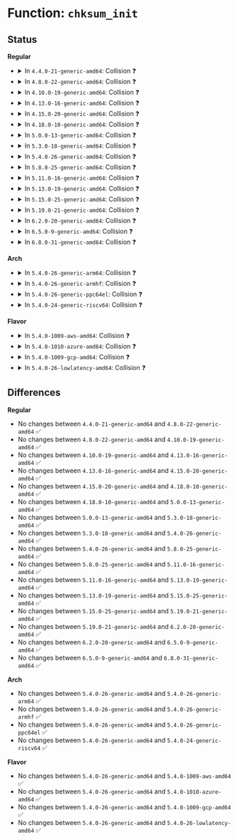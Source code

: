 # Function: <code>chksum_init</code>

## Status
<b>Regular</b>
<ul>
<li>
<details>
<summary>In <code>4.4.0-21-generic-amd64</code>: Collision ❓</summary>

```c
int chksum_init(struct shash_desc * desc)
```

```json
{
  "name": "chksum_init",
  "collision_type": "Static-Static Collision",
  "inline_type": "No",
  "funcs": [
    {
      "addr": 18446744071582693184,
      "name": "chksum_init",
      "external": false,
      "loc": "crypto/crc32c_generic.c:61",
      "file": "crypto/crc32c_generic.c",
      "inline": "seen, unknown",
      "caller_inline": [],
      "caller_func": []
    },
    {
      "addr": 18446744071582693504,
      "name": "chksum_init",
      "external": false,
      "loc": "crypto/crct10dif_generic.c:42",
      "file": "crypto/crct10dif_generic.c",
      "inline": "seen, unknown",
      "caller_inline": [],
      "caller_func": []
    }
  ],
  "symbols": [
    {
      "addr": 18446744071582693184,
      "name": "chksum_init",
      "section": ".text",
      "bind": "STB_LOCAL",
      "size": 22
    },
    {
      "addr": 18446744071582693504,
      "name": "chksum_init",
      "section": ".text",
      "bind": "STB_LOCAL",
      "size": 19
    }
  ]
}
```
</details>
</li>
<li>
<details>
<summary>In <code>4.8.0-22-generic-amd64</code>: Collision ❓</summary>

```c
int chksum_init(struct shash_desc * desc)
```

```json
{
  "name": "chksum_init",
  "collision_type": "Static-Static Collision",
  "inline_type": "No",
  "funcs": [
    {
      "addr": 18446744071582953376,
      "name": "chksum_init",
      "external": false,
      "loc": "crypto/crc32c_generic.c:61",
      "file": "crypto/crc32c_generic.c",
      "inline": "seen, unknown",
      "caller_inline": [],
      "caller_func": []
    },
    {
      "addr": 18446744071582953696,
      "name": "chksum_init",
      "external": false,
      "loc": "crypto/crct10dif_generic.c:42",
      "file": "crypto/crct10dif_generic.c",
      "inline": "seen, unknown",
      "caller_inline": [],
      "caller_func": []
    }
  ],
  "symbols": [
    {
      "addr": 18446744071582953376,
      "name": "chksum_init",
      "section": ".text",
      "bind": "STB_LOCAL",
      "size": 22
    },
    {
      "addr": 18446744071582953696,
      "name": "chksum_init",
      "section": ".text",
      "bind": "STB_LOCAL",
      "size": 19
    }
  ]
}
```
</details>
</li>
<li>
<details>
<summary>In <code>4.10.0-19-generic-amd64</code>: Collision ❓</summary>

```c
int chksum_init(struct shash_desc * desc)
```

```json
{
  "name": "chksum_init",
  "collision_type": "Static-Static Collision",
  "inline_type": "No",
  "funcs": [
    {
      "addr": 18446744071583057360,
      "name": "chksum_init",
      "external": false,
      "loc": "crypto/crc32c_generic.c:61",
      "file": "crypto/crc32c_generic.c",
      "inline": "seen, unknown",
      "caller_inline": [],
      "caller_func": []
    },
    {
      "addr": 18446744071583057680,
      "name": "chksum_init",
      "external": false,
      "loc": "crypto/crct10dif_generic.c:42",
      "file": "crypto/crct10dif_generic.c",
      "inline": "seen, unknown",
      "caller_inline": [],
      "caller_func": []
    }
  ],
  "symbols": [
    {
      "addr": 18446744071583057360,
      "name": "chksum_init",
      "section": ".text",
      "bind": "STB_LOCAL",
      "size": 22
    },
    {
      "addr": 18446744071583057680,
      "name": "chksum_init",
      "section": ".text",
      "bind": "STB_LOCAL",
      "size": 19
    }
  ]
}
```
</details>
</li>
<li>
<details>
<summary>In <code>4.13.0-16-generic-amd64</code>: Collision ❓</summary>

```c
int chksum_init(struct shash_desc * desc)
```

```json
{
  "name": "chksum_init",
  "collision_type": "Static-Static Collision",
  "inline_type": "No",
  "funcs": [
    {
      "addr": 18446744071583112464,
      "name": "chksum_init",
      "external": false,
      "loc": "crypto/crc32c_generic.c:61",
      "file": "crypto/crc32c_generic.c",
      "inline": "seen, unknown",
      "caller_inline": [],
      "caller_func": []
    },
    {
      "addr": 18446744071583112784,
      "name": "chksum_init",
      "external": false,
      "loc": "crypto/crct10dif_generic.c:42",
      "file": "crypto/crct10dif_generic.c",
      "inline": "seen, unknown",
      "caller_inline": [],
      "caller_func": []
    }
  ],
  "symbols": [
    {
      "addr": 18446744071583112464,
      "name": "chksum_init",
      "section": ".text",
      "bind": "STB_LOCAL",
      "size": 22
    },
    {
      "addr": 18446744071583112784,
      "name": "chksum_init",
      "section": ".text",
      "bind": "STB_LOCAL",
      "size": 19
    }
  ]
}
```
</details>
</li>
<li>
<details>
<summary>In <code>4.15.0-20-generic-amd64</code>: Collision ❓</summary>

```c
int chksum_init(struct shash_desc * desc)
```

```json
{
  "name": "chksum_init",
  "collision_type": "Static-Static Collision",
  "inline_type": "No",
  "funcs": [
    {
      "addr": 18446744071583286400,
      "name": "chksum_init",
      "external": false,
      "loc": "crypto/crc32c_generic.c:61",
      "file": "crypto/crc32c_generic.c",
      "inline": "seen, unknown",
      "caller_inline": [],
      "caller_func": []
    },
    {
      "addr": 18446744071583286720,
      "name": "chksum_init",
      "external": false,
      "loc": "crypto/crct10dif_generic.c:42",
      "file": "crypto/crct10dif_generic.c",
      "inline": "seen, unknown",
      "caller_inline": [],
      "caller_func": []
    }
  ],
  "symbols": [
    {
      "addr": 18446744071583286400,
      "name": "chksum_init",
      "section": ".text",
      "bind": "STB_LOCAL",
      "size": 22
    },
    {
      "addr": 18446744071583286720,
      "name": "chksum_init",
      "section": ".text",
      "bind": "STB_LOCAL",
      "size": 19
    }
  ]
}
```
</details>
</li>
<li>
<details>
<summary>In <code>4.18.0-10-generic-amd64</code>: Collision ❓</summary>

```c
int chksum_init(struct shash_desc * desc)
```

```json
{
  "name": "chksum_init",
  "collision_type": "Static-Static Collision",
  "inline_type": "No",
  "funcs": [
    {
      "addr": 18446744071583494848,
      "name": "chksum_init",
      "external": false,
      "loc": "crypto/crc32c_generic.c:62",
      "file": "crypto/crc32c_generic.c",
      "inline": "seen, unknown",
      "caller_inline": [],
      "caller_func": []
    },
    {
      "addr": 18446744071583495168,
      "name": "chksum_init",
      "external": false,
      "loc": "crypto/crct10dif_generic.c:42",
      "file": "crypto/crct10dif_generic.c",
      "inline": "seen, unknown",
      "caller_inline": [],
      "caller_func": []
    }
  ],
  "symbols": [
    {
      "addr": 18446744071583494848,
      "name": "chksum_init",
      "section": ".text",
      "bind": "STB_LOCAL",
      "size": 22
    },
    {
      "addr": 18446744071583495168,
      "name": "chksum_init",
      "section": ".text",
      "bind": "STB_LOCAL",
      "size": 19
    }
  ]
}
```
</details>
</li>
<li>
<details>
<summary>In <code>5.0.0-13-generic-amd64</code>: Collision ❓</summary>

```c
int chksum_init(struct shash_desc * desc)
```

```json
{
  "name": "chksum_init",
  "collision_type": "Static-Static Collision",
  "inline_type": "No",
  "funcs": [
    {
      "addr": 18446744071583616112,
      "name": "chksum_init",
      "external": false,
      "loc": "crypto/crc32c_generic.c:62",
      "file": "crypto/crc32c_generic.c",
      "inline": "seen, unknown",
      "caller_inline": [],
      "caller_func": []
    },
    {
      "addr": 18446744071583616432,
      "name": "chksum_init",
      "external": false,
      "loc": "crypto/crct10dif_generic.c:42",
      "file": "crypto/crct10dif_generic.c",
      "inline": "seen, unknown",
      "caller_inline": [],
      "caller_func": []
    }
  ],
  "symbols": [
    {
      "addr": 18446744071583616112,
      "name": "chksum_init",
      "section": ".text",
      "bind": "STB_LOCAL",
      "size": 22
    },
    {
      "addr": 18446744071583616432,
      "name": "chksum_init",
      "section": ".text",
      "bind": "STB_LOCAL",
      "size": 19
    }
  ]
}
```
</details>
</li>
<li>
<details>
<summary>In <code>5.3.0-18-generic-amd64</code>: Collision ❓</summary>

```c
int chksum_init(struct shash_desc * desc)
```

```json
{
  "name": "chksum_init",
  "collision_type": "Static-Static Collision",
  "inline_type": "No",
  "funcs": [
    {
      "addr": 18446744071583802208,
      "name": "chksum_init",
      "external": false,
      "loc": "crypto/crc32c_generic.c:57",
      "file": "crypto/crc32c_generic.c",
      "inline": "seen, unknown",
      "caller_inline": [],
      "caller_func": []
    },
    {
      "addr": 18446744071583802528,
      "name": "chksum_init",
      "external": false,
      "loc": "crypto/crct10dif_generic.c:42",
      "file": "crypto/crct10dif_generic.c",
      "inline": "seen, unknown",
      "caller_inline": [],
      "caller_func": []
    }
  ],
  "symbols": [
    {
      "addr": 18446744071583802208,
      "name": "chksum_init",
      "section": ".text",
      "bind": "STB_LOCAL",
      "size": 22
    },
    {
      "addr": 18446744071583802528,
      "name": "chksum_init",
      "section": ".text",
      "bind": "STB_LOCAL",
      "size": 19
    }
  ]
}
```
</details>
</li>
<li>
<details>
<summary>In <code>5.4.0-26-generic-amd64</code>: Collision ❓</summary>

```c
int chksum_init(struct shash_desc * desc)
```

```json
{
  "name": "chksum_init",
  "collision_type": "Static-Static Collision",
  "inline_type": "No",
  "funcs": [
    {
      "addr": 18446744071583904048,
      "name": "chksum_init",
      "external": false,
      "loc": "crypto/crc32c_generic.c:57",
      "file": "crypto/crc32c_generic.c",
      "inline": "seen, unknown",
      "caller_inline": [],
      "caller_func": []
    },
    {
      "addr": 18446744071583904368,
      "name": "chksum_init",
      "external": false,
      "loc": "crypto/crct10dif_generic.c:42",
      "file": "crypto/crct10dif_generic.c",
      "inline": "seen, unknown",
      "caller_inline": [],
      "caller_func": []
    }
  ],
  "symbols": [
    {
      "addr": 18446744071583904048,
      "name": "chksum_init",
      "section": ".text",
      "bind": "STB_LOCAL",
      "size": 22
    },
    {
      "addr": 18446744071583904368,
      "name": "chksum_init",
      "section": ".text",
      "bind": "STB_LOCAL",
      "size": 19
    }
  ]
}
```
</details>
</li>
<li>
<details>
<summary>In <code>5.8.0-25-generic-amd64</code>: Collision ❓</summary>

```c
int chksum_init(struct shash_desc * desc)
```

```json
{
  "name": "chksum_init",
  "collision_type": "Static-Static Collision",
  "inline_type": "No",
  "funcs": [
    {
      "addr": 18446744071584293824,
      "name": "chksum_init",
      "external": false,
      "loc": "crypto/crc32c_generic.c:57",
      "file": "crypto/crc32c_generic.c",
      "inline": "seen, unknown",
      "caller_inline": [],
      "caller_func": []
    },
    {
      "addr": 18446744071584294160,
      "name": "chksum_init",
      "external": false,
      "loc": "crypto/crct10dif_generic.c:42",
      "file": "crypto/crct10dif_generic.c",
      "inline": "seen, unknown",
      "caller_inline": [],
      "caller_func": []
    }
  ],
  "symbols": [
    {
      "addr": 18446744071584293824,
      "name": "chksum_init",
      "section": ".text",
      "bind": "STB_LOCAL",
      "size": 22
    },
    {
      "addr": 18446744071584294160,
      "name": "chksum_init",
      "section": ".text",
      "bind": "STB_LOCAL",
      "size": 19
    }
  ]
}
```
</details>
</li>
<li>
<details>
<summary>In <code>5.11.0-16-generic-amd64</code>: Collision ❓</summary>

```c
int chksum_init(struct shash_desc * desc)
```

```json
{
  "name": "chksum_init",
  "collision_type": "Static-Static Collision",
  "inline_type": "No",
  "funcs": [
    {
      "addr": 18446744071584412432,
      "name": "chksum_init",
      "external": false,
      "loc": "crypto/crc32c_generic.c:57",
      "file": "crypto/crc32c_generic.c",
      "inline": "seen, unknown",
      "caller_inline": [],
      "caller_func": []
    },
    {
      "addr": 18446744071584412768,
      "name": "chksum_init",
      "external": false,
      "loc": "crypto/crct10dif_generic.c:42",
      "file": "crypto/crct10dif_generic.c",
      "inline": "seen, unknown",
      "caller_inline": [],
      "caller_func": []
    }
  ],
  "symbols": [
    {
      "addr": 18446744071584412432,
      "name": "chksum_init",
      "section": ".text",
      "bind": "STB_LOCAL",
      "size": 22
    },
    {
      "addr": 18446744071584412768,
      "name": "chksum_init",
      "section": ".text",
      "bind": "STB_LOCAL",
      "size": 19
    }
  ]
}
```
</details>
</li>
<li>
<details>
<summary>In <code>5.13.0-19-generic-amd64</code>: Collision ❓</summary>

```c
int chksum_init(struct shash_desc * desc)
```

```json
{
  "name": "chksum_init",
  "collision_type": "Static-Static Collision",
  "inline_type": "No",
  "funcs": [
    {
      "addr": 18446744071584447360,
      "name": "chksum_init",
      "external": false,
      "loc": "crypto/crc32c_generic.c:57",
      "file": "crypto/crc32c_generic.c",
      "inline": "seen, unknown",
      "caller_inline": [],
      "caller_func": []
    },
    {
      "addr": 18446744071584447696,
      "name": "chksum_init",
      "external": false,
      "loc": "crypto/crct10dif_generic.c:42",
      "file": "crypto/crct10dif_generic.c",
      "inline": "seen, unknown",
      "caller_inline": [],
      "caller_func": []
    }
  ],
  "symbols": [
    {
      "addr": 18446744071584447360,
      "name": "chksum_init",
      "section": ".text",
      "bind": "STB_LOCAL",
      "size": 22
    },
    {
      "addr": 18446744071584447696,
      "name": "chksum_init",
      "section": ".text",
      "bind": "STB_LOCAL",
      "size": 19
    }
  ]
}
```
</details>
</li>
<li>
<details>
<summary>In <code>5.15.0-25-generic-amd64</code>: Collision ❓</summary>

```c
int chksum_init(struct shash_desc * desc)
```

```json
{
  "name": "chksum_init",
  "collision_type": "Static-Static Collision",
  "inline_type": "No",
  "funcs": [
    {
      "addr": 18446744071584845360,
      "name": "chksum_init",
      "external": false,
      "loc": "crypto/crc32c_generic.c:57",
      "file": "crypto/crc32c_generic.c",
      "inline": "seen, unknown",
      "caller_inline": [],
      "caller_func": []
    },
    {
      "addr": 18446744071584845696,
      "name": "chksum_init",
      "external": false,
      "loc": "crypto/crct10dif_generic.c:42",
      "file": "crypto/crct10dif_generic.c",
      "inline": "seen, unknown",
      "caller_inline": [],
      "caller_func": []
    }
  ],
  "symbols": [
    {
      "addr": 18446744071584845360,
      "name": "chksum_init",
      "section": ".text",
      "bind": "STB_LOCAL",
      "size": 22
    },
    {
      "addr": 18446744071584845696,
      "name": "chksum_init",
      "section": ".text",
      "bind": "STB_LOCAL",
      "size": 19
    }
  ]
}
```
</details>
</li>
<li>
<details>
<summary>In <code>5.19.0-21-generic-amd64</code>: Collision ❓</summary>

```c
int chksum_init(struct shash_desc * desc)
```

```json
{
  "name": "chksum_init",
  "collision_type": "Static-Static Collision",
  "inline_type": "No",
  "funcs": [
    {
      "addr": 18446744071585538496,
      "name": "chksum_init",
      "external": false,
      "loc": "crypto/crc32c_generic.c:57",
      "file": "crypto/crc32c_generic.c",
      "inline": "seen, unknown",
      "caller_inline": [],
      "caller_func": []
    },
    {
      "addr": 18446744071585538896,
      "name": "chksum_init",
      "external": false,
      "loc": "crypto/crct10dif_generic.c:42",
      "file": "crypto/crct10dif_generic.c",
      "inline": "seen, unknown",
      "caller_inline": [],
      "caller_func": []
    },
    {
      "addr": 18446744071585539104,
      "name": "chksum_init",
      "external": false,
      "loc": "crypto/crc64_rocksoft_generic.c:8",
      "file": "crypto/crc64_rocksoft_generic.c",
      "inline": "seen, unknown",
      "caller_inline": [],
      "caller_func": []
    }
  ],
  "symbols": [
    {
      "addr": 18446744071585538496,
      "name": "chksum_init",
      "section": ".text",
      "bind": "STB_LOCAL",
      "size": 28
    },
    {
      "addr": 18446744071585538896,
      "name": "chksum_init",
      "section": ".text",
      "bind": "STB_LOCAL",
      "size": 25
    },
    {
      "addr": 18446744071585539104,
      "name": "chksum_init",
      "section": ".text",
      "bind": "STB_LOCAL",
      "size": 27
    }
  ]
}
```
</details>
</li>
<li>
<details>
<summary>In <code>6.2.0-20-generic-amd64</code>: Collision ❓</summary>

```c
int chksum_init(struct shash_desc * desc)
```

```json
{
  "name": "chksum_init",
  "collision_type": "Static-Static Collision",
  "inline_type": "No",
  "funcs": [
    {
      "addr": 18446744071586300224,
      "name": "chksum_init",
      "external": false,
      "loc": "crypto/crc32c_generic.c:57",
      "file": "crypto/crc32c_generic.c",
      "inline": "seen, unknown",
      "caller_inline": [],
      "caller_func": []
    },
    {
      "addr": 18446744071586300752,
      "name": "chksum_init",
      "external": false,
      "loc": "crypto/crct10dif_generic.c:42",
      "file": "crypto/crct10dif_generic.c",
      "inline": "seen, unknown",
      "caller_inline": [],
      "caller_func": []
    },
    {
      "addr": 18446744071586301040,
      "name": "chksum_init",
      "external": false,
      "loc": "crypto/crc64_rocksoft_generic.c:8",
      "file": "crypto/crc64_rocksoft_generic.c",
      "inline": "seen, unknown",
      "caller_inline": [],
      "caller_func": []
    }
  ],
  "symbols": [
    {
      "addr": 18446744071586300224,
      "name": "chksum_init",
      "section": ".text",
      "bind": "STB_LOCAL",
      "size": 28
    },
    {
      "addr": 18446744071586300752,
      "name": "chksum_init",
      "section": ".text",
      "bind": "STB_LOCAL",
      "size": 25
    },
    {
      "addr": 18446744071586301040,
      "name": "chksum_init",
      "section": ".text",
      "bind": "STB_LOCAL",
      "size": 27
    }
  ]
}
```
</details>
</li>
<li>
<details>
<summary>In <code>6.5.0-9-generic-amd64</code>: Collision ❓</summary>

```c
int chksum_init(struct shash_desc * desc)
```

```json
{
  "name": "chksum_init",
  "collision_type": "Static-Static Collision",
  "inline_type": "No",
  "funcs": [
    {
      "addr": 18446744071586543840,
      "name": "chksum_init",
      "external": false,
      "loc": "crypto/crc32c_generic.c:57",
      "file": "crypto/crc32c_generic.c",
      "inline": "seen, unknown",
      "caller_inline": [],
      "caller_func": []
    },
    {
      "addr": 18446744071586544368,
      "name": "chksum_init",
      "external": false,
      "loc": "crypto/crct10dif_generic.c:42",
      "file": "crypto/crct10dif_generic.c",
      "inline": "seen, unknown",
      "caller_inline": [],
      "caller_func": []
    },
    {
      "addr": 18446744071586544656,
      "name": "chksum_init",
      "external": false,
      "loc": "crypto/crc64_rocksoft_generic.c:8",
      "file": "crypto/crc64_rocksoft_generic.c",
      "inline": "seen, unknown",
      "caller_inline": [],
      "caller_func": []
    }
  ],
  "symbols": [
    {
      "addr": 18446744071586543840,
      "name": "chksum_init",
      "section": ".text",
      "bind": "STB_LOCAL",
      "size": 28
    },
    {
      "addr": 18446744071586544368,
      "name": "chksum_init",
      "section": ".text",
      "bind": "STB_LOCAL",
      "size": 25
    },
    {
      "addr": 18446744071586544656,
      "name": "chksum_init",
      "section": ".text",
      "bind": "STB_LOCAL",
      "size": 27
    }
  ]
}
```
</details>
</li>
<li>
<details>
<summary>In <code>6.8.0-31-generic-amd64</code>: Collision ❓</summary>

```c
int chksum_init(struct shash_desc * desc)
```

```json
{
  "name": "chksum_init",
  "collision_type": "Static-Static Collision",
  "inline_type": "No",
  "funcs": [
    {
      "addr": 18446744071586813920,
      "name": "chksum_init",
      "external": false,
      "loc": "crypto/crc32c_generic.c:57",
      "file": "crypto/crc32c_generic.c",
      "inline": "seen, unknown",
      "caller_inline": [],
      "caller_func": []
    },
    {
      "addr": 18446744071586814448,
      "name": "chksum_init",
      "external": false,
      "loc": "crypto/crct10dif_generic.c:42",
      "file": "crypto/crct10dif_generic.c",
      "inline": "seen, unknown",
      "caller_inline": [],
      "caller_func": []
    },
    {
      "addr": 18446744071586814736,
      "name": "chksum_init",
      "external": false,
      "loc": "crypto/crc64_rocksoft_generic.c:8",
      "file": "crypto/crc64_rocksoft_generic.c",
      "inline": "seen, unknown",
      "caller_inline": [],
      "caller_func": []
    }
  ],
  "symbols": [
    {
      "addr": 18446744071586813920,
      "name": "chksum_init",
      "section": ".text",
      "bind": "STB_LOCAL",
      "size": 28
    },
    {
      "addr": 18446744071586814448,
      "name": "chksum_init",
      "section": ".text",
      "bind": "STB_LOCAL",
      "size": 25
    },
    {
      "addr": 18446744071586814736,
      "name": "chksum_init",
      "section": ".text",
      "bind": "STB_LOCAL",
      "size": 27
    }
  ]
}
```
</details>
</li>
</ul>
<b>Arch</b>
<ul>
<li>
<details>
<summary>In <code>5.4.0-26-generic-arm64</code>: Collision ❓</summary>

```c
int chksum_init(struct shash_desc * desc)
```

```json
{
  "name": "chksum_init",
  "collision_type": "Static-Static Collision",
  "inline_type": "No",
  "funcs": [
    {
      "addr": 18446603336495724272,
      "name": "chksum_init",
      "external": false,
      "loc": "crypto/crc32c_generic.c:57",
      "file": "crypto/crc32c_generic.c",
      "inline": "seen, unknown",
      "caller_inline": [],
      "caller_func": []
    },
    {
      "addr": 18446603336495724896,
      "name": "chksum_init",
      "external": false,
      "loc": "crypto/crct10dif_generic.c:42",
      "file": "crypto/crct10dif_generic.c",
      "inline": "seen, unknown",
      "caller_inline": [],
      "caller_func": []
    }
  ],
  "symbols": [
    {
      "addr": 18446603336495724272,
      "name": "chksum_init",
      "section": ".text",
      "bind": "STB_LOCAL",
      "size": 52
    },
    {
      "addr": 18446603336495724896,
      "name": "chksum_init",
      "section": ".text",
      "bind": "STB_LOCAL",
      "size": 44
    }
  ]
}
```
</details>
</li>
<li>
<details>
<summary>In <code>5.4.0-26-generic-armhf</code>: Collision ❓</summary>

```c
int chksum_init(struct shash_desc * desc)
```

```json
{
  "name": "chksum_init",
  "collision_type": "Static-Static Collision",
  "inline_type": "No",
  "funcs": [
    {
      "addr": 3229078596,
      "name": "chksum_init",
      "external": false,
      "loc": "crypto/crc32c_generic.c:57",
      "file": "crypto/crc32c_generic.c",
      "inline": "seen, unknown",
      "caller_inline": [],
      "caller_func": []
    },
    {
      "addr": 3229079008,
      "name": "chksum_init",
      "external": false,
      "loc": "crypto/crct10dif_generic.c:42",
      "file": "crypto/crct10dif_generic.c",
      "inline": "seen, unknown",
      "caller_inline": [],
      "caller_func": []
    }
  ],
  "symbols": [
    {
      "addr": 3229078596,
      "name": "chksum_init",
      "section": ".text",
      "bind": "STB_LOCAL",
      "size": 44
    },
    {
      "addr": 3229079008,
      "name": "chksum_init",
      "section": ".text",
      "bind": "STB_LOCAL",
      "size": 40
    }
  ]
}
```
</details>
</li>
<li>
<details>
<summary>In <code>5.4.0-26-generic-ppc64el</code>: Collision ❓</summary>

```c
int chksum_init(struct shash_desc * desc)
```

```json
{
  "name": "chksum_init",
  "collision_type": "Static-Static Collision",
  "inline_type": "No",
  "funcs": [
    {
      "addr": 13835058055289878368,
      "name": "chksum_init",
      "external": false,
      "loc": "crypto/crc32c_generic.c:57",
      "file": "crypto/crc32c_generic.c",
      "inline": "seen, unknown",
      "caller_inline": [],
      "caller_func": []
    },
    {
      "addr": 13835058055289878992,
      "name": "chksum_init",
      "external": false,
      "loc": "crypto/crct10dif_generic.c:42",
      "file": "crypto/crct10dif_generic.c",
      "inline": "seen, unknown",
      "caller_inline": [],
      "caller_func": []
    }
  ],
  "symbols": [
    {
      "addr": 13835058055289878368,
      "name": "chksum_init",
      "section": ".text",
      "bind": "STB_LOCAL",
      "size": 32
    },
    {
      "addr": 13835058055289878992,
      "name": "chksum_init",
      "section": ".text",
      "bind": "STB_LOCAL",
      "size": 28
    }
  ]
}
```
</details>
</li>
<li>
<details>
<summary>In <code>5.4.0-24-generic-riscv64</code>: Collision ❓</summary>

```c
int chksum_init(struct shash_desc * desc)
```

```json
{
  "name": "chksum_init",
  "collision_type": "Static-Static Collision",
  "inline_type": "No",
  "funcs": [
    {
      "addr": 18446743936274875940,
      "name": "chksum_init",
      "external": false,
      "loc": "crypto/crc32c_generic.c:57",
      "file": "crypto/crc32c_generic.c",
      "inline": "seen, unknown",
      "caller_inline": [],
      "caller_func": []
    },
    {
      "addr": 18446743936274876580,
      "name": "chksum_init",
      "external": false,
      "loc": "crypto/crct10dif_generic.c:42",
      "file": "crypto/crct10dif_generic.c",
      "inline": "seen, unknown",
      "caller_inline": [],
      "caller_func": []
    }
  ],
  "symbols": [
    {
      "addr": 18446743936274875940,
      "name": "chksum_init",
      "section": ".text",
      "bind": "STB_LOCAL",
      "size": 40
    },
    {
      "addr": 18446743936274876580,
      "name": "chksum_init",
      "section": ".text",
      "bind": "STB_LOCAL",
      "size": 38
    }
  ]
}
```
</details>
</li>
</ul>
<b>Flavor</b>
<ul>
<li>
<details>
<summary>In <code>5.4.0-1009-aws-amd64</code>: Collision ❓</summary>

```c
int chksum_init(struct shash_desc * desc)
```

```json
{
  "name": "chksum_init",
  "collision_type": "Static-Static Collision",
  "inline_type": "No",
  "funcs": [
    {
      "addr": 18446744071583872784,
      "name": "chksum_init",
      "external": false,
      "loc": "crypto/crc32c_generic.c:57",
      "file": "crypto/crc32c_generic.c",
      "inline": "seen, unknown",
      "caller_inline": [],
      "caller_func": []
    },
    {
      "addr": 18446744071583873104,
      "name": "chksum_init",
      "external": false,
      "loc": "crypto/crct10dif_generic.c:42",
      "file": "crypto/crct10dif_generic.c",
      "inline": "seen, unknown",
      "caller_inline": [],
      "caller_func": []
    }
  ],
  "symbols": [
    {
      "addr": 18446744071583872784,
      "name": "chksum_init",
      "section": ".text",
      "bind": "STB_LOCAL",
      "size": 22
    },
    {
      "addr": 18446744071583873104,
      "name": "chksum_init",
      "section": ".text",
      "bind": "STB_LOCAL",
      "size": 19
    }
  ]
}
```
</details>
</li>
<li>
<details>
<summary>In <code>5.4.0-1010-azure-amd64</code>: Collision ❓</summary>

```c
int chksum_init(struct shash_desc * desc)
```

```json
{
  "name": "chksum_init",
  "collision_type": "Static-Static Collision",
  "inline_type": "No",
  "funcs": [
    {
      "addr": 18446744071583809840,
      "name": "chksum_init",
      "external": false,
      "loc": "crypto/crc32c_generic.c:57",
      "file": "crypto/crc32c_generic.c",
      "inline": "seen, unknown",
      "caller_inline": [],
      "caller_func": []
    },
    {
      "addr": 18446744071583810160,
      "name": "chksum_init",
      "external": false,
      "loc": "crypto/crct10dif_generic.c:42",
      "file": "crypto/crct10dif_generic.c",
      "inline": "seen, unknown",
      "caller_inline": [],
      "caller_func": []
    }
  ],
  "symbols": [
    {
      "addr": 18446744071583809840,
      "name": "chksum_init",
      "section": ".text",
      "bind": "STB_LOCAL",
      "size": 22
    },
    {
      "addr": 18446744071583810160,
      "name": "chksum_init",
      "section": ".text",
      "bind": "STB_LOCAL",
      "size": 19
    }
  ]
}
```
</details>
</li>
<li>
<details>
<summary>In <code>5.4.0-1009-gcp-amd64</code>: Collision ❓</summary>

```c
int chksum_init(struct shash_desc * desc)
```

```json
{
  "name": "chksum_init",
  "collision_type": "Static-Static Collision",
  "inline_type": "No",
  "funcs": [
    {
      "addr": 18446744071583856544,
      "name": "chksum_init",
      "external": false,
      "loc": "crypto/crc32c_generic.c:57",
      "file": "crypto/crc32c_generic.c",
      "inline": "seen, unknown",
      "caller_inline": [],
      "caller_func": []
    },
    {
      "addr": 18446744071583856864,
      "name": "chksum_init",
      "external": false,
      "loc": "crypto/crct10dif_generic.c:42",
      "file": "crypto/crct10dif_generic.c",
      "inline": "seen, unknown",
      "caller_inline": [],
      "caller_func": []
    }
  ],
  "symbols": [
    {
      "addr": 18446744071583856544,
      "name": "chksum_init",
      "section": ".text",
      "bind": "STB_LOCAL",
      "size": 22
    },
    {
      "addr": 18446744071583856864,
      "name": "chksum_init",
      "section": ".text",
      "bind": "STB_LOCAL",
      "size": 19
    }
  ]
}
```
</details>
</li>
<li>
<details>
<summary>In <code>5.4.0-26-lowlatency-amd64</code>: Collision ❓</summary>

```c
int chksum_init(struct shash_desc * desc)
```

```json
{
  "name": "chksum_init",
  "collision_type": "Static-Static Collision",
  "inline_type": "No",
  "funcs": [
    {
      "addr": 18446744071583957616,
      "name": "chksum_init",
      "external": false,
      "loc": "crypto/crc32c_generic.c:57",
      "file": "crypto/crc32c_generic.c",
      "inline": "seen, unknown",
      "caller_inline": [],
      "caller_func": []
    },
    {
      "addr": 18446744071583957936,
      "name": "chksum_init",
      "external": false,
      "loc": "crypto/crct10dif_generic.c:42",
      "file": "crypto/crct10dif_generic.c",
      "inline": "seen, unknown",
      "caller_inline": [],
      "caller_func": []
    }
  ],
  "symbols": [
    {
      "addr": 18446744071583957616,
      "name": "chksum_init",
      "section": ".text",
      "bind": "STB_LOCAL",
      "size": 22
    },
    {
      "addr": 18446744071583957936,
      "name": "chksum_init",
      "section": ".text",
      "bind": "STB_LOCAL",
      "size": 19
    }
  ]
}
```
</details>
</li>
</ul>

## Differences
<b>Regular</b>
<ul>
<li>
No changes between <code>4.4.0-21-generic-amd64</code> and <code>4.8.0-22-generic-amd64</code> ✅
</li>
<li>
No changes between <code>4.8.0-22-generic-amd64</code> and <code>4.10.0-19-generic-amd64</code> ✅
</li>
<li>
No changes between <code>4.10.0-19-generic-amd64</code> and <code>4.13.0-16-generic-amd64</code> ✅
</li>
<li>
No changes between <code>4.13.0-16-generic-amd64</code> and <code>4.15.0-20-generic-amd64</code> ✅
</li>
<li>
No changes between <code>4.15.0-20-generic-amd64</code> and <code>4.18.0-10-generic-amd64</code> ✅
</li>
<li>
No changes between <code>4.18.0-10-generic-amd64</code> and <code>5.0.0-13-generic-amd64</code> ✅
</li>
<li>
No changes between <code>5.0.0-13-generic-amd64</code> and <code>5.3.0-18-generic-amd64</code> ✅
</li>
<li>
No changes between <code>5.3.0-18-generic-amd64</code> and <code>5.4.0-26-generic-amd64</code> ✅
</li>
<li>
No changes between <code>5.4.0-26-generic-amd64</code> and <code>5.8.0-25-generic-amd64</code> ✅
</li>
<li>
No changes between <code>5.8.0-25-generic-amd64</code> and <code>5.11.0-16-generic-amd64</code> ✅
</li>
<li>
No changes between <code>5.11.0-16-generic-amd64</code> and <code>5.13.0-19-generic-amd64</code> ✅
</li>
<li>
No changes between <code>5.13.0-19-generic-amd64</code> and <code>5.15.0-25-generic-amd64</code> ✅
</li>
<li>
No changes between <code>5.15.0-25-generic-amd64</code> and <code>5.19.0-21-generic-amd64</code> ✅
</li>
<li>
No changes between <code>5.19.0-21-generic-amd64</code> and <code>6.2.0-20-generic-amd64</code> ✅
</li>
<li>
No changes between <code>6.2.0-20-generic-amd64</code> and <code>6.5.0-9-generic-amd64</code> ✅
</li>
<li>
No changes between <code>6.5.0-9-generic-amd64</code> and <code>6.8.0-31-generic-amd64</code> ✅
</li>
</ul>
<b>Arch</b>
<ul>
<li>
No changes between <code>5.4.0-26-generic-amd64</code> and <code>5.4.0-26-generic-arm64</code> ✅
</li>
<li>
No changes between <code>5.4.0-26-generic-amd64</code> and <code>5.4.0-26-generic-armhf</code> ✅
</li>
<li>
No changes between <code>5.4.0-26-generic-amd64</code> and <code>5.4.0-26-generic-ppc64el</code> ✅
</li>
<li>
No changes between <code>5.4.0-26-generic-amd64</code> and <code>5.4.0-24-generic-riscv64</code> ✅
</li>
</ul>
<b>Flavor</b>
<ul>
<li>
No changes between <code>5.4.0-26-generic-amd64</code> and <code>5.4.0-1009-aws-amd64</code> ✅
</li>
<li>
No changes between <code>5.4.0-26-generic-amd64</code> and <code>5.4.0-1010-azure-amd64</code> ✅
</li>
<li>
No changes between <code>5.4.0-26-generic-amd64</code> and <code>5.4.0-1009-gcp-amd64</code> ✅
</li>
<li>
No changes between <code>5.4.0-26-generic-amd64</code> and <code>5.4.0-26-lowlatency-amd64</code> ✅
</li>
</ul>

